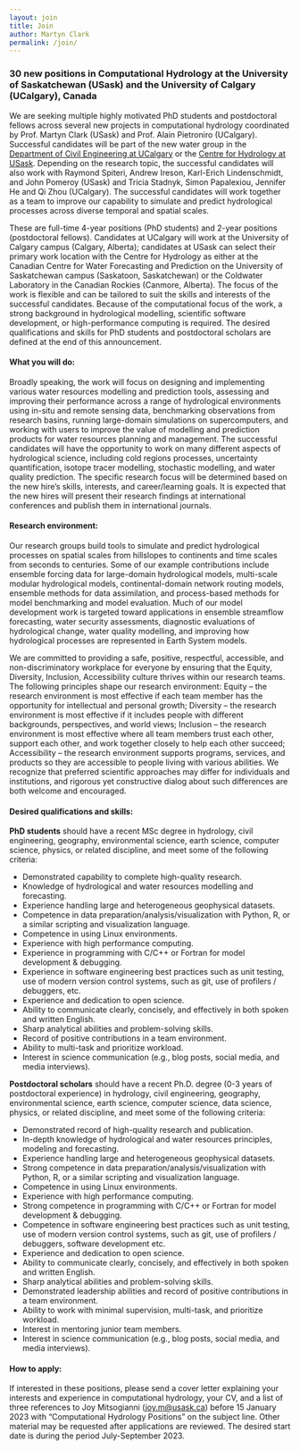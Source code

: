 ```yaml
---
layout: join
title: Join
author: Martyn Clark
permalink: /join/
---
```


### 30 new positions in Computational Hydrology at the University of Saskatchewan (USask) and the University of Calgary (UCalgary), Canada

We are seeking multiple highly motivated PhD students and postdoctoral fellows across several new projects in computational hydrology coordinated by Prof. Martyn Clark (USask) and Prof. Alain Pietroniro (UCalgary). Successful candidates will be part of the new water group in the [Department of Civil Engineering at UCalgary](https://schulich.ucalgary.ca/civil) or the [Centre for Hydrology at USask](https://research-groups.usask.ca/hydrology/). Depending on the research topic, the successful candidates will also work with Raymond Spiteri, Andrew Ireson, Karl-Erich Lindenschmidt, and John Pomeroy (USask) and Tricia Stadnyk, Simon Papalexiou, Jennifer He and Qi Zhou (UCalgary). The successful candidates will work together as a team to improve our capability to simulate and predict hydrological processes across diverse temporal and spatial scales.

These are full-time 4-year positions (PhD students) and 2-year positions (postdoctoral fellows). Candidates at UCalgary will work at the University of Calgary campus (Calgary, Alberta); candidates at USask can select their primary work location with the Centre for Hydrology as either at the Canadian Centre for Water Forecasting and Prediction on the University of Saskatchewan campus (Saskatoon, Saskatchewan) or the Coldwater Laboratory in the Canadian Rockies (Canmore, Alberta). The focus of the work is flexible and can be tailored to suit the skills and interests of the successful candidates. Because of the computational focus of the work, a strong background in hydrological modelling, scientific software development, or high-performance computing is required. The desired qualifications and skills for PhD students and postdoctoral scholars are defined at the end of this announcement.

#### What you will do:

Broadly speaking, the work will focus on designing and implementing various water resources modelling and prediction tools, assessing and improving their performance across a range of hydrological environments using in-situ and remote sensing data, benchmarking observations from research basins, running large-domain simulations on supercomputers, and working with users to improve the value of modelling and prediction products for water resources planning and management. The successful candidates will have the opportunity to work on many different aspects of hydrological science, including cold regions processes, uncertainty quantification, isotope tracer modelling, stochastic modelling, and water quality prediction. The specific research focus will be determined based on the new hire’s skills, interests, and career/learning goals. It is expected that the new hires will present their research findings at international conferences and publish them in international journals.

#### Research environment:

Our research groups build tools to simulate and predict hydrological processes on spatial scales from hillslopes to continents and time scales from seconds to centuries. Some of our example contributions include ensemble forcing data for large-domain hydrological models, multi-scale modular hydrological models, continental-domain network routing models, ensemble methods for data assimilation, and process-based methods for model benchmarking and model evaluation. Much of our model development work is targeted toward applications in ensemble streamflow forecasting, water security assessments, diagnostic evaluations of hydrological change, water quality modelling, and improving how hydrological processes are represented in Earth System models.

We are committed to providing a safe, positive, respectful, accessible, and non-discriminatory workplace for everyone by ensuring that the Equity, Diversity, Inclusion, Accessibility culture thrives within our research teams. The following principles shape our research environment: Equity – the research environment is most effective if each team member has the opportunity for intellectual and personal growth; Diversity – the research environment is most effective if it includes people with different backgrounds, perspectives, and world views; Inclusion – the research environment is most effective where all team members trust each other, support each other, and work together closely to help each other succeed; Accessibility – the research environment supports programs, services, and products so they are accessible to people living with various abilities. We recognize that preferred scientific approaches may differ for individuals and institutions, and rigorous yet constructive dialog about such differences are both welcome and encouraged.

#### Desired qualifications and skills:

**PhD students** should have a recent MSc degree in hydrology, civil engineering, geography, environmental science, earth science, computer science, physics, or related discipline, and meet some of the following criteria:
- Demonstrated capability to complete high-quality research.
- Knowledge of hydrological and water resources modelling and forecasting.
- Experience handling large and heterogeneous geophysical datasets.
- Competence in data preparation/analysis/visualization with Python, R, or a similar scripting and visualization language.
- Competence in using Linux environments.
- Experience with high performance computing.
- Experience in programming with C/C++ or Fortran for model development & debugging.
- Experience in software engineering best practices such as unit testing, use of modern version control systems, such as git, use of profilers / debuggers, etc.
- Experience and dedication to open science.
- Ability to communicate clearly, concisely, and effectively in both spoken and written English.
- Sharp analytical abilities and problem-solving skills.
- Record of positive contributions in a team environment.
- Ability to multi-task and prioritize workload.
- Interest in science communication (e.g., blog posts, social media, and media interviews).

**Postdoctoral scholars** should have a recent Ph.D. degree (0-3 years of postdoctoral experience) in hydrology, civil engineering, geography, environmental science, earth science, computer science, data science, physics, or related discipline, and meet some of the following criteria:
- Demonstrated record of high-quality research and publication.
- In-depth knowledge of hydrological and water resources principles, modeling and forecasting.
- Experience handling large and heterogeneous geophysical datasets.
- Strong competence in data preparation/analysis/visualization with Python, R, or a similar scripting and visualization language.
- Competence in using Linux environments.
- Experience with high performance computing.
- Strong competence in programming with C/C++ or Fortran for model development & debugging.
- Competence in software engineering best practices such as unit testing, use of modern version control systems, such as git, use of profilers / debuggers, software development etc.
- Experience and dedication to open science.
- Ability to communicate clearly, concisely, and effectively in both spoken and written English.
- Sharp analytical abilities and problem-solving skills.
- Demonstrated leadership abilities and record of positive contributions in a team environment.
- Ability to work with minimal supervision, multi-task, and prioritize workload.
- Interest in mentoring junior team members.
- Interest in science communication (e.g., blog posts, social media, and media interviews).

#### How to apply:

If interested in these positions, please send a cover letter explaining your interests and experience in computational hydrology, your CV, and a list of three references to Joy Mitsogianni (joy.m@usask.ca) before 15 January 2023 with “Computational Hydrology Positions” on the subject line. Other material may be requested after applications are reviewed. The desired start date is during the period July-September 2023.

<!---

## Interested in joining the team?

We're often looking for talented people to join our team. Our group builds tools to simulate and predict hydrological processes. We span spatial scales from hillslopes to continents and time scales from seconds to centuries. Some of our example contributions include ensemble forcing data for large-domain hydrological models, multi-scale hydrological models, continental-domain network routing models, ensemble methods for data assimilation, and process-based methods for model benchmarking and model evaluation. Much of our model development work is targeted toward applications in streamflow forecasting, water security assessments, and improving the representation of hydrological processes in Earth System models. Please feel free to browse through our website and send a targeted email to [martyn.clark@usask.ca](mailto:martyn.clark@usask.ca) if you'd like to work with us as a Masters or PhD candidate or as a postdoctoral fellow.

-->
